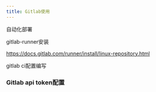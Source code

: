 ```yaml
---
title: Gitlab使用
---
```


自动化部署

gitlab-runner安装

https://docs.gitlab.com/runner/install/linux-repository.html



gitlab ci配置编写





### Gitlab api token配置



